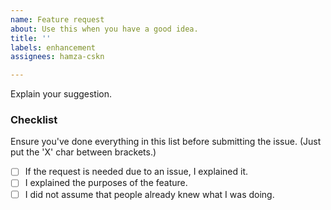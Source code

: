 ```yaml
---
name: Feature request
about: Use this when you have a good idea.
title: ''
labels: enhancement
assignees: hamza-cskn

---
```


Explain your suggestion.

### Checklist
Ensure you've done everything in this list before submitting the issue. (Just put the 'X' char between brackets.)

- [ ] If the request is needed due to an issue, I explained it.
- [ ] I explained the purposes of the feature.
- [ ] I did not assume that people already knew what I was doing.
